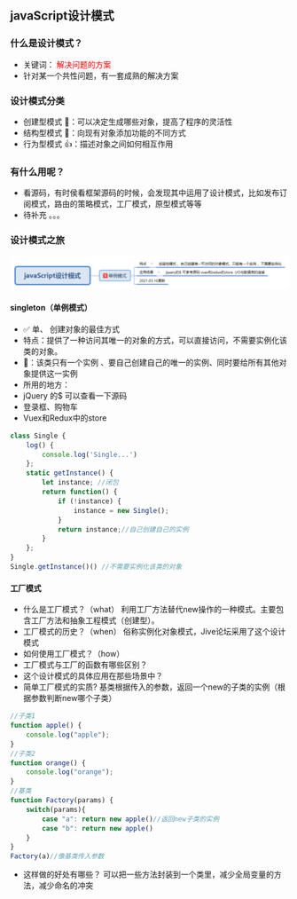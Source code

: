 <!--
 * @Author: your name
 * @Date: 2021-03-16 09:24:05
 * @LastEditTime: 2021-03-22 10:32:16
 * @LastEditors: Please set LastEditors
 * @Description: In User Settings Edit
 * @FilePath: \jsSkill\jsmode\README.md
-->
## javaScript设计模式
### 什么是设计模式？
- 关键词：<font color='red'> 解决问题的方案 </font>
- 针对某一个共性问题，有一套成熟的解决方案
### 设计模式分类
- 创建型模式 🐣：可以决定生成哪些对象，提高了程序的灵活性
- 结构型模式 📠：向现有对象添加功能的不同方式
- 行为型模式 👍：描述对象之间如何相互作用
### 有什么用呢？
- 看源码，有时侯看框架源码的时候，会发现其中运用了设计模式，比如发布订阅模式，路由的策略模式，工厂模式，原型模式等等
- 待补充 。。。
### 设计模式之旅
![更新进度](../img/jmode.png)
#### singleton（单例模式）
- ✅ 单、 创建对象的最佳方式
- 特点：提供了一种访问其唯一的对象的方式，可以直接访问，不需要实例化该类的对象。
- 👀：该类只有一个实例 、要自己创建自己的唯一的实例、同时要给所有其他对象提供这一实例
- 所用的地方：
- jQuery 的$ 可以查看一下源码
- 登录框、购物车
- Vuex和Redux中的store
````javaScript
class Single {
    log() {
        console.log('Single...')
    };
    static getInstance() {
        let instance; //闭包
        return function() {
            if (!instance) {
                instance = new Single();
            }
            return instance;//自己创建自己的实例
        }
    };
}
Single.getInstance()() //不需要实例化该类的对象
````
#### 工厂模式
- 什么是工厂模式？（what）
利用工厂方法替代new操作的一种模式。主要包含工厂方法和抽象工程模式（创建型）。
- 工厂模式的历史？（when）
俗称实例化对象模式，Jive论坛采用了这个设计模式
- 如何使用工厂模式？（how）
- 工厂模式与工厂的函数有哪些区别？
- 这个设计模式的具体应用在那些场景中？
- 简单工厂模式的实质?
基类根据传入的参数，返回一个new的子类的实例（根据参数判断new哪个子类）
````javaScript
//子类1
function apple() {  
    console.log("apple");
}
//子类2
function orange() {  
    console.log("orange");
}
//基类
function Factory(params) {
    switch(params){
        case "a": return new apple()//返回new子类的实例
        case "b": return new apple()
    }
}
Factory(a)//像基类传入参数
````
- 这样做的好处有哪些？
可以把一些方法封装到一个类里，减少全局变量的方法，减少命名的冲突